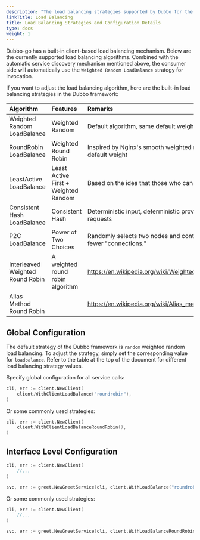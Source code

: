 ```yaml
---
description: "The load balancing strategies supported by Dubbo for the consumer side and how to use them."
linkTitle: Load Balancing
title: Load Balancing Strategies and Configuration Details
type: docs
weight: 1
---
```


Dubbo-go has a built-in client-based load balancing mechanism. Below are the currently supported load balancing algorithms. Combined with the automatic service discovery mechanism mentioned above, the consumer side will automatically use the `Weighted Random LoadBalance` strategy for invocation.

If you want to adjust the load balancing algorithm, here are the built-in load balancing strategies in the Dubbo framework:

| Algorithm                    | Features               | Remarks                                         | Configuration Value                          |
| :--------------------------- | :--------------------- | :---------------------------------------------- | :------------------------------------------ |
| Weighted Random LoadBalance   | Weighted Random         | Default algorithm, same default weight         | random (default)                            |
| RoundRobin LoadBalance        | Weighted Round Robin    | Inspired by Nginx's smooth weighted round robin algorithm, same default weight | roundrobin                                  |
| LeastActive LoadBalance      | Least Active First + Weighted Random | Based on the idea that those who can do more should work more | leastactive                                  |
| Consistent Hash LoadBalance   | Consistent Hash        | Deterministic input, deterministic providers, suitable for stateful requests | consistenthashing                           |
| P2C LoadBalance              | Power of Two Choices    | Randomly selects two nodes and continues to select the one with fewer "connections." | p2c                                         |
| Interleaved Weighted Round Robin | A weighted round robin algorithm | https://en.wikipedia.org/wiki/Weighted_round_robin#Interleaved_WRR | interleavedweightedroundrobin              |
| Alias Method Round Robin     |                         | https://en.wikipedia.org/wiki/Alias_method     | aliasmethod                                 |

## Global Configuration
The default strategy of the Dubbo framework is `random` weighted random load balancing. To adjust the strategy, simply set the corresponding value for `loadbalance`. Refer to the table at the top of the document for different load balancing strategy values.

Specify global configuration for all service calls:

```go
cli, err := client.NewClient(
	client.WithClientLoadBalance("roundrobin"),
)
```

Or some commonly used strategies:

```go
cli, err := client.NewClient(
	client.WithClientLoadBalanceRoundRobin(),
)
```

## Interface Level Configuration
```go
cli, err := client.NewClient(
	//...
)

svc, err := greet.NewGreetService(cli, client.WithLoadBalance("roundrobin"))
```

Or some commonly used strategies:

```go
cli, err := client.NewClient(
	//...
)

svc, err := greet.NewGreetService(cli, client.WithLoadBalanceRoundRobin())
```

